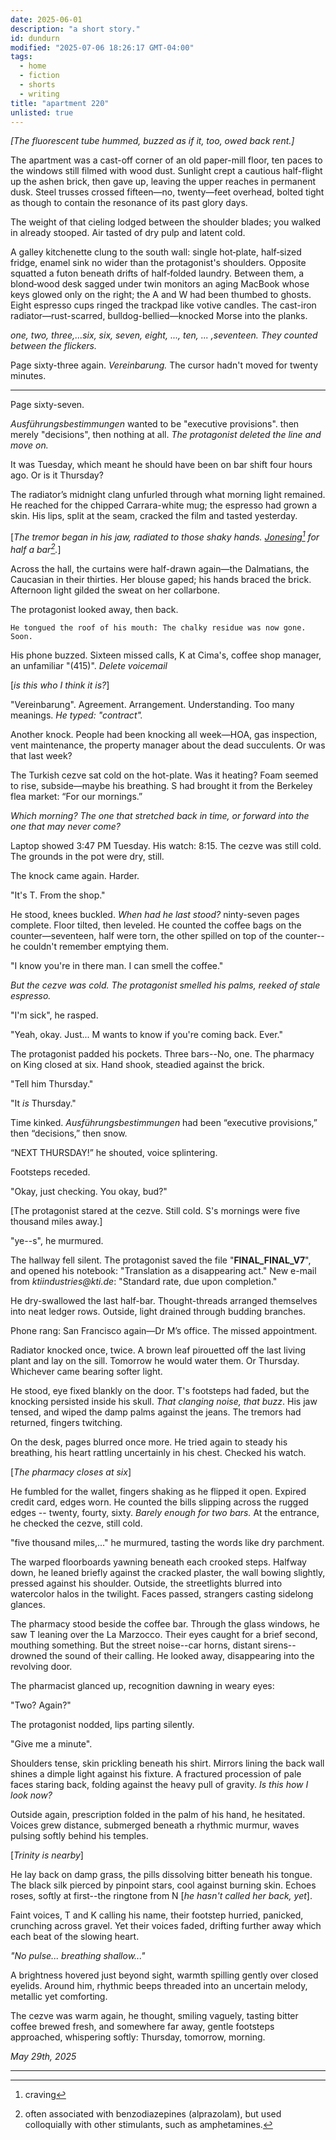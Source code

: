 ```yaml
---
date: 2025-06-01
description: "a short story."
id: dundurn
modified: "2025-07-06 18:26:17 GMT-04:00"
tags:
  - home
  - fiction
  - shorts
  - writing
title: "apartment 220"
unlisted: true
---
```


_[The fluorescent tube hummed, buzzed as if it, too, owed back rent.]_

The apartment was a cast-off corner of an old paper-mill floor, ten paces to the windows still filmed with wood dust.
Sunlight crept a cautious half-flight up the ashen brick, then gave up, leaving the upper reaches in permanent dusk. Steel trusses crossed fifteen—no, twenty—feet overhead, bolted tight as though to contain the resonance of its past glory days.

The weight of that cieling lodged between the shoulder blades; you walked in already stooped. Air tasted of dry pulp and latent cold.

A galley kitchenette clung to the south wall: single hot‑plate, half‑sized fridge, enamel sink no wider than the protagonist's shoulders. Opposite squatted a futon beneath drifts of half‑folded laundry. Between them, a blond‑wood desk sagged under twin monitors an aging MacBook whose keys glowed only on the right; the A and W had been thumbed to ghosts. Eight espresso cups ringed the trackpad like votive candles. The cast-iron radiator—rust-scarred, bulldog-bellied—knocked Morse into the planks.

_one, two, three,...six, six, seven, eight, ..., ten, ... ,seventeen. They counted between the flickers._

Page sixty-three again. _Vereinbarung._ The cursor hadn't moved for twenty minutes.

---

Page sixty-seven.

_Ausführungsbestimmungen_ wanted to be "executive provisions". then merely "decisions", then nothing at all. _The protagonist deleted the line and move on._

It was Tuesday, which meant he should have been on bar shift four hours ago. Or is it Thursday?

The radiator’s midnight clang unfurled through what morning light remained. He reached for the chipped Carrara-white mug; the espresso had grown a skin. His lips, split at the seam, cracked the film and tasted yesterday.

[_The tremor began in his jaw, radiated to those shaky hands. <u>Jonesing</u>[^1] for half a bar[^2]._]

Across the hall, the curtains were half-drawn again—the Dalmatians, the Caucasian in their thirties. Her blouse gaped; his hands braced the brick. Afternoon light gilded the sweat on her collarbone.

The protagonist looked away, then back.

```sms
He tongued the roof of his mouth: The chalky residue was now gone. Soon.
```

His phone buzzed. Sixteen missed calls, K at Cima's, coffee shop manager, an unfamiliar "(415)". _Delete voicemail_

[_is this who I think it is?_]

"Vereinbarung". Agreement. Arrangement. Understanding. Too many meanings. _He typed: "contract"._

Another knock. People had been knocking all week—HOA, gas inspection, vent maintenance, the property manager about the dead succulents. Or was that last week?

The Turkish cezve sat cold on the hot-plate. Was it heating? Foam seemed to rise, subside—maybe his breathing. S had brought it from the Berkeley flea market: “For our mornings.”

_Which morning? The one that stretched back in time, or forward into the one that may never come?_

Laptop showed 3:47 PM Tuesday. His watch: 8:15. The cezve was still cold. The grounds in the pot were dry, still.

The knock came again. Harder.

"It's T. From the shop."

He stood, knees buckled. _When had he last stood?_ ninty-seven pages complete. Floor tilted, then leveled. He counted the coffee bags on the counter—seventeen, half were torn, the other spilled on top of the counter--he couldn't remember emptying them.

"I know you're in there man. I can smell the coffee."

_But the cezve was cold. The protagonist smelled his palms, reeked of stale espresso._

"I'm sick", he rasped.

"Yeah, okay. Just... M wants to know if you're coming back. Ever."

The protagonist padded his pockets. Three bars--No, one. The pharmacy on King closed at six. Hand shook, steadied against the brick.

"Tell him Thursday."

"It _is_ Thursday."

Time kinked. _Ausführungsbestimmungen_ had been “executive provisions,” then “decisions,” then snow.

“NEXT THURSDAY!” he shouted, voice splintering.

Footsteps receded.

"Okay, just checking. You okay, bud?"

[The protagonist stared at the cezve. Still cold. S's mornings were five thousand miles away.]

"ye--s", he murmured.

The hallway fell silent. The protagonist saved the file "**FINAL_FINAL_V7**", and opened his notebook: "Translation as a disappearing act."
New e-mail from _ktiindustries@kti.de_: "Standard rate, due upon completion."

He dry-swallowed the last half-bar. Thought-threads arranged themselves into neat ledger rows. Outside, light drained through budding branches.

Phone rang: San Francisco again—Dr M’s office. The missed appointment.

Radiator knocked once, twice. A brown leaf pirouetted off the last living plant and lay on the sill. Tomorrow he would water them. Or Thursday. Whichever came bearing softer light.

He stood, eye fixed blankly on the door. T's footsteps had faded, but the knocking persisted inside his skull. _That clanging noise, that buzz_. His jaw tensed, and wiped the damp palms against the jeans. The tremors had returned, fingers twitching.

On the desk, pages blurred once more. He tried again to steady his breathing, his heart rattling uncertainly in his chest. Checked his watch.

[_The pharmacy closes at six_]

He fumbled for the wallet, fingers shaking as he flipped it open. Expired credit card, edges worn. He counted the bills slipping across the rugged edges -- twenty, fourty, sixty. _Barely enough for two bars._ At the entrance, he checked the cezve, still cold.

"five thousand miles,..." he murmured, tasting the words like dry parchment.

The warped floorboards yawning beneath each crooked steps. Halfway down, he leaned briefly against the cracked plaster, the wall bowing slightly, pressed against his shoulder. Outside, the streetlights blurred into watercolor halos in the twilight. Faces passed, strangers casting sidelong glances.

The pharmacy stood beside the coffee bar. Through the glass windows, he saw T leaning over the La Marzocco. Their eyes caught for a brief second, mouthing something. But the street noise--car horns, distant sirens--drowned the sound of their calling. He looked away, disappearing into the revolving door.

The pharmacist glanced up, recognition dawning in weary eyes:

"Two? Again?"

The protagonist nodded, lips parting silently.

"Give me a minute".

Shoulders tense, skin prickling beneath his shirt. Mirrors lining the back wall shines a dimple light against his fixture. A fractured procession of pale faces staring back, folding against the heavy pull of gravity. _Is this how I look now?_

Outside again, prescription folded in the palm of his hand, he hesitated. Voices grew distance, submerged beneath a rhythmic murmur, waves pulsing softly behind his temples.

[_Trinity is nearby_]

He lay back on damp grass, the pills dissolving bitter beneath his tongue. The black silk pierced by pinpoint stars, cool against burning skin. Echoes roses, softly at first--the ringtone from N [_he hasn't called her back, yet_].

Faint voices, T and K calling his name, their footstep hurried, panicked, crunching across gravel. Yet their voices faded, drifting further away which each beat of the slowing heart.

_"No pulse... breathing shallow..."_

A brightness hovered just beyond sight, warmth spilling gently over closed eyelids. Around him, rhythmic beeps threaded into an uncertain melody, metallic yet comforting.

The cezve was warm again, he thought, smiling vaguely, tasting bitter coffee brewed fresh, and somewhere far away, gentle footsteps approached, whispering softly: Thursday, tomorrow, morning.

_May 29th, 2025_

---

[^1]: craving

[^2]: often associated with benzodiazepines (alprazolam), but used colloquially with other stimulants, such as amphetamines.
